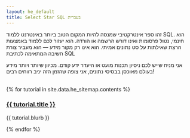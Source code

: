 ```yaml
---
layout: he_default
title: Select Star SQL בעברית
---
```

<div class="index_content">
  <p>זהו ספר אינטרקטיבי שמנסה להיות המקום הטוב ביותר באינטרנט ללמוד SQL. הוא חינמי, נטול פרסומות ואינו דורש הרשמה או הורדה. הוא יעזור לכם ללמוד באמצעות הרצת שאילתות על סט נתונים אמיתי. הוא אינו רק מקור מידע &mdash; הוא מעביר צורת חשיבה המתאימה לכתיבת SQL </p>


  <p>אני מניח שייש לכם ניסיון תכנות מועט או היעדר ידע קודם. מכיוון שיותר ויותר מידע בעולם מאוכסן בבסיסי נתונים, אני צופה שהזמן הזה יניב רווחים רבים!</p>

  <br>
  {% for tutorial in site.data.he_sitemap.contents %}
  <div class="index_section">
    <div class="index_section_title">
      <h3><a href="{{ tutorial.url }}">{{ tutorial.title }}</a></h3>
    </div>
    <p>{{ tutorial.blurb }}</p>
  </div>
  {% endfor %}
</div>
